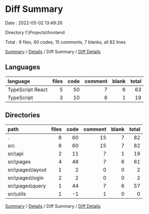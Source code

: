 # Diff Summary

Date : 2022-05-02 13:49:26

Directory f:\Projects\frontend

Total : 8 files,  60 codes, 15 comments, 7 blanks, all 82 lines

[Summary](results.md) / [Details](details.md) / Diff Summary / [Diff Details](diff-details.md)

## Languages
| language | files | code | comment | blank | total |
| :--- | ---: | ---: | ---: | ---: | ---: |
| TypeScript React | 5 | 50 | 7 | 6 | 63 |
| TypeScript | 3 | 10 | 8 | 1 | 19 |

## Directories
| path | files | code | comment | blank | total |
| :--- | ---: | ---: | ---: | ---: | ---: |
| . | 8 | 60 | 15 | 7 | 82 |
| src | 8 | 60 | 15 | 7 | 82 |
| src\api | 2 | 11 | 7 | 1 | 19 |
| src\pages | 4 | 48 | 7 | 6 | 61 |
| src\pages\layout | 1 | 2 | 0 | 0 | 2 |
| src\pages\login | 2 | 2 | 0 | 0 | 2 |
| src\pages\query | 1 | 44 | 7 | 6 | 57 |
| src\utils | 1 | -1 | 1 | 0 | 0 |

[Summary](results.md) / [Details](details.md) / Diff Summary / [Diff Details](diff-details.md)